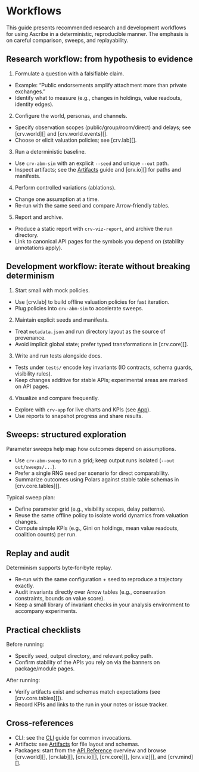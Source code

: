 # Workflows

This guide presents recommended research and development workflows for using Ascribe in a deterministic, reproducible manner. The emphasis is on careful comparison, sweeps, and replayability.

## Research workflow: from hypothesis to evidence

1. Formulate a question with a falsifiable claim.

- Example: “Public endorsements amplify attachment more than private exchanges.”
- Identify what to measure (e.g., changes in holdings, value readouts, identity edges).

2. Configure the world, personas, and channels.

- Specify observation scopes (public/group/room/direct) and delays; see [crv.world][] and [crv.world.events][].
- Choose or elicit valuation policies; see [crv.lab][].

3. Run a deterministic baseline.

- Use `crv-abm-sim` with an explicit `--seed` and unique `--out` path.
- Inspect artifacts; see the [Artifacts](artifacts.md) guide and [crv.io][] for paths and manifests.

4. Perform controlled variations (ablations).

- Change one assumption at a time.
- Re‑run with the same seed and compare Arrow‑friendly tables.

5. Report and archive.

- Produce a static report with `crv-viz-report`, and archive the run directory.
- Link to canonical API pages for the symbols you depend on (stability annotations apply).

## Development workflow: iterate without breaking determinism

1. Start small with mock policies.

- Use [crv.lab] to build offline valuation policies for fast iteration.
- Plug policies into `crv-abm-sim` to accelerate sweeps.

2. Maintain explicit seeds and manifests.

- Treat `metadata.json` and run directory layout as the source of provenance.
- Avoid implicit global state; prefer typed transformations in [crv.core][].

3. Write and run tests alongside docs.

- Tests under `tests/` encode key invariants (IO contracts, schema guards, visibility rules).
- Keep changes additive for stable APIs; experimental areas are marked on API pages.

4. Visualize and compare frequently.

- Explore with `crv-app` for live charts and KPIs (see [App](app.md)).
- Use reports to snapshot progress and share results.

## Sweeps: structured exploration

Parameter sweeps help map how outcomes depend on assumptions.

- Use `crv-abm-sweep` to run a grid; keep output runs isolated (`--out out/sweeps/...`).
- Prefer a single RNG seed per scenario for direct comparability.
- Summarize outcomes using Polars against stable table schemas in [crv.core.tables][].

Typical sweep plan:

- Define parameter grid (e.g., visibility scopes, delay patterns).
- Reuse the same offline policy to isolate world dynamics from valuation changes.
- Compute simple KPIs (e.g., Gini on holdings, mean value readouts, coalition counts) per run.

## Replay and audit

Determinism supports byte‑for‑byte replay.

- Re‑run with the same configuration + seed to reproduce a trajectory exactly.
- Audit invariants directly over Arrow tables (e.g., conservation constraints, bounds on value score).
- Keep a small library of invariant checks in your analysis environment to accompany experiments.

## Practical checklists

Before running:

- Specify seed, output directory, and relevant policy path.
- Confirm stability of the APIs you rely on via the banners on package/module pages.

After running:

- Verify artifacts exist and schemas match expectations (see [crv.core.tables][]).
- Record KPIs and links to the run in your notes or issue tracker.

## Cross‑references

- CLI: see the [CLI](cli.md) guide for common invocations.
- Artifacts: see [Artifacts](artifacts.md) for file layout and schemas.
- Packages: start from the [API Reference](../api/index.md) overview and browse [crv.world][], [crv.lab][], [crv.io][], [crv.core][], [crv.viz][], and [crv.mind][].
